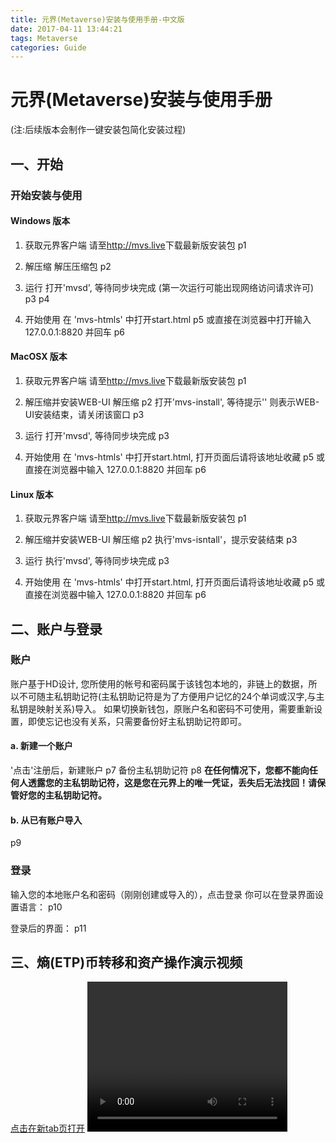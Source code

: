 ```yaml
---
title: 元界(Metaverse)安装与使用手册-中文版
date: 2017-04-11 13:44:21
tags: Metaverse
categories: Guide
---
```


元界(Metaverse)安装与使用手册
=====================
(注:后续版本会制作一键安装包简化安装过程)

一、开始
---------------
### 开始安装与使用
#### Windows 版本
1. 获取元界客户端
请至<http://mvs.live>下载最新版安装包
p1

2. 解压缩
解压压缩包
p2

3. 运行
打开'mvsd', 等待同步块完成
(第一次运行可能出现网络访问请求许可)
p3
p4

4. 开始使用
在 'mvs-htmls' 中打开start.html
p5
或直接在浏览器中打开输入  127.0.0.1:8820  并回车
p6



#### MacOSX 版本
1. 获取元界客户端
请至<http://mvs.live>下载最新版安装包
p1

2. 解压缩并安装WEB-UI
解压缩
p2
打开'mvs-install', 等待提示'' 则表示WEB-UI安装结束，请关闭该窗口
p3

3. 运行
打开'mvsd', 等待同步块完成
p3

4. 开始使用
在 'mvs-htmls' 中打开start.html, 打开页面后请将该地址收藏
p5
或直接在浏览器中输入  127.0.0.1:8820  并回车
p6

#### Linux 版本
1. 获取元界客户端
请至<http://mvs.live>下载最新版安装包
p1

2. 解压缩并安装WEB-UI
解压缩
p2
执行'mvs-isntall'，提示安装结束
p3

3. 运行
执行'mvsd', 等待同步块完成
p3

4. 开始使用
在 'mvs-htmls' 中打开start.html, 打开页面后请将该地址收藏
p5
或直接在浏览器中输入  127.0.0.1:8820  并回车
p6


二、账户与登录
----------------------
### 账户
账户基于HD设计, 您所使用的帐号和密码属于该钱包本地的，非链上的数据，所以不可随主私钥助记符(主私钥助记符是为了方便用户记忆的24个单词或汉字,与主私钥是映射关系)导入。
如果切换新钱包，原账户名和密码不可使用，需要重新设置，即使忘记也没有关系，只需要备份好主私钥助记符即可。
#### a. 新建一个账户
'点击'注册后，新建账户
p7
备份主私钥助记符
p8
**在任何情况下，您都不能向任何人透露您的主私钥助记符，这是您在元界上的唯一凭证，丢失后无法找回！请保管好您的主私钥助记符。**
#### b. 从已有账户导入
p9

### 登录
输入您的本地账户名和密码（刚刚创建或导入的），点击登录
你可以在登录界面设置语言：
p10

登录后的界面：
p11

三、熵(ETP)币转移和资产操作演示视频
---------------------
[点击在新tab页打开](http://newmetaverse.org/video/issue_asset_mvs_1280x720.MP4)
<video src="http://newmetaverse.org/video/issue_asset_mvs_1280x720.MP4" width="320" height="240" controls="controls">
Your browser does not support the video tag.
</video>
